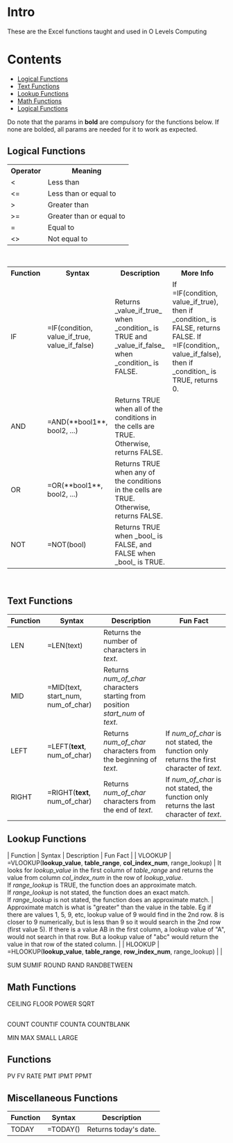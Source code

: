 # Intro
These are the Excel functions taught and used in O Levels Computing

# Contents
- [Logical Functions](#logical)
- [Text Functions](#text)
- [Lookup Functions](#lookup)
- [Math Functions](#math)
- [Logical Functions](#logical)

Do note that the params in **bold** are compulsory for the functions below. If none are bolded, all params are needed for it to work as expected.

<a name="logical"></a>
## Logical Functions

<table>
  <tr>
    <th>Operator</th>
    <th>Meaning</th>
  </tr>
  <tr>
    <td>&lt;</td>
    <td>Less than</td>
  </tr>
  <tr>
    <td>&lt;=</td>
    <td>Less than or equal to</td>
  </tr>
  <tr>
    <td>&gt;</td>
    <td>Greater than</td>
  </tr>
  <tr>
    <td>&gt;=</td>
    <td>Greater than or equal to</td>
  </tr>
  <tr>
    <td>=</td>
    <td>Equal to</td>
  </tr>
  <tr>
    <td>&lt;&gt;</td>
    <td>Not equal to</td>
  </tr>
</table>
<br>


<table>
  <tr>
    <th>Function</th>
    <th>Syntax</th>
    <th>Description</th>
    <th>More Info</th>
  </tr>
  <tr>
    <td>IF</td>
    <td>=IF(condition, value_if_true, value_if_false)</td>
    <td>Returns _value_if_true_ when _condition_ is TRUE and _value_if_false_ when _condition_ is FALSE.</td>
    <td>If =IF(condition, value_if_true), then if _condition_ is FALSE, returns FALSE. If =IF(condition,, value_if_false), then if _condition_ is TRUE, returns 0.</td>
  </tr>
  <tr>
    <td>AND</td>
    <td>=AND(**bool1**, bool2, ...)</td>
    <td>Returns TRUE when all of the conditions in the cells are TRUE. Otherwise, returns FALSE.</td>
    <td></td>
  </tr>
  <tr>
    <td>OR</td>
    <td>=OR(**bool1**, bool2, ...)</td>
    <td>Returns TRUE when any of the conditions in the cells are TRUE. Otherwise, returns FALSE.</td>
    <td></td>
  </tr>
  <tr>
    <td>NOT</td>
    <td>=NOT(bool)</td>
    <td>Returns TRUE when _bool_ is FALSE, and FALSE when _bool_ is TRUE.</td>
    <td></td>
  </tr>
</table>
<br>

<a name="text"></a>
## Text Functions
| Function | Syntax | Description | Fun Fact |
| - | - | - | - |
| LEN | =LEN(text) | Returns the number of characters in _text_. | 
| MID | =MID(text, start_num, num_of_char) | Returns _num_of_char_ characters starting from position _start_num_ of _text_. | 
| LEFT | =LEFT(**text**, num_of_char) | Returns _num_of_char_ characters from the beginning of _text_. | If _num_of_char_ is not stated, the function only returns the first character of _text_. |
| RIGHT | =RIGHT(**text**, num_of_char) | Returns _num_of_char_ characters from the end of _text_. | If _num_of_char_ is not stated, the function only returns the last character of _text_. |


<a name="lookup"></a>
## Lookup Functions
| Function | Syntax | Description | Fun Fact |
| VLOOKUP | =VLOOKUP(**lookup_value**, **table_range**, **col_index_num**, range_lookup) | It looks for _lookup_value_ in the first column of _table_range_ and returns the value from column _col_index_num_ in the row of _lookup_value_. <br /> If _range_lookup_ is TRUE, the function does an approximate match. <br /> If _range_lookup_ is not stated, the function does an exact match. <br /> If _range_lookup_ is not stated, the function does an approximate match. | Approximate match is what is "greater" than the value in the table. Eg if there are values 1, 5, 9, etc, lookup value of 9 would find in the 2nd row. 8 is closer to 9 numerically, but is less than 9 so it would search in the 2nd row (first value 5). If there is a value AB in the first column, a lookup value of "A", would not search in that row. But a lookup value of "abc" would return the value in that row of the stated column. |
| HLOOKUP | =HLOOKUP(**lookup_value**, **table_range**, **row_index_num**, range_lookup) |  |


SUM 
SUMIF
ROUND
RAND
RANDBETWEEN

<a name="math"></a>
## Math Functions
CEILING
FLOOR
POWER
SQRT

<a name="history"></a>
## 
COUNT
COUNTIF
COUNTA
COUNTBLANK

MIN
MAX
SMALL
LARGE

<a name="history"></a>
## Functions
PV
FV
RATE
PMT
IPMT
PPMT

<a name="misc"></a>
## Miscellaneous Functions 
| Function | Syntax | Description |
| - | - | - |
| TODAY | =TODAY() | Returns today's date. |

